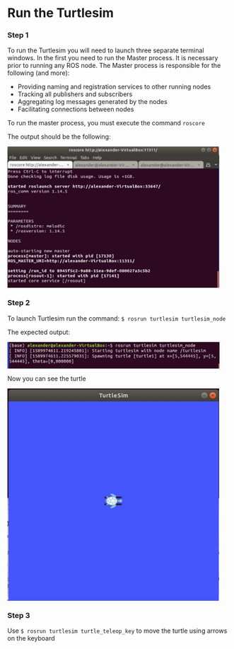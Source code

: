 # Run the Turtlesim

### Step 1
To run the Turtlesim you will need to launch three separate terminal windows. In the first you need to run the Master process. It is necessary prior to running any ROS node. The Master process is responsible for the following (and more):

* Providing naming and registration services to other running nodes
* Tracking all publishers and subscribers
* Aggregating log messages generated by the nodes
* Facilitating connections between nodes

To run the master process, you must execute the command `roscore`

The output should be the following:

<img src="img/1.jpg" width = "480" height = "320" align = "middle">

### Step 2

To launch Turtlesim run the command: `$ rosrun turtlesim turtlesim_node`

The expected output:

<img src="img/2.jpg" width = "480" height = "60" align = "middle">

Now you can see the turtle

<img src="img/3.jpg" width = "480" height = "480" align = "middle">

### Step 3

Use `$ rosrun turtlesim turtle_teleop_key` to move the turtle using arrows on the keyboard
